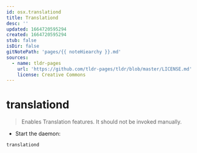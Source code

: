 ```yaml
---
id: osx.translationd
title: Translationd
desc: ''
updated: 1664720595294
created: 1664720595294
stub: false
isDir: false
gitNotePath: 'pages/{{ noteHiearchy }}.md'
sources:
  - name: tldr-pages
    url: 'https://github.com/tldr-pages/tldr/blob/master/LICENSE.md'
    license: Creative Commons
---
```

# translationd

> Enables Translation features.
> It should not be invoked manually.

- Start the daemon:

`translationd`

